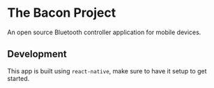# The Bacon Project
An open source Bluetooth controller application for mobile devices.


## Development
This app is built using `react-native`, make sure to have it setup to get started.